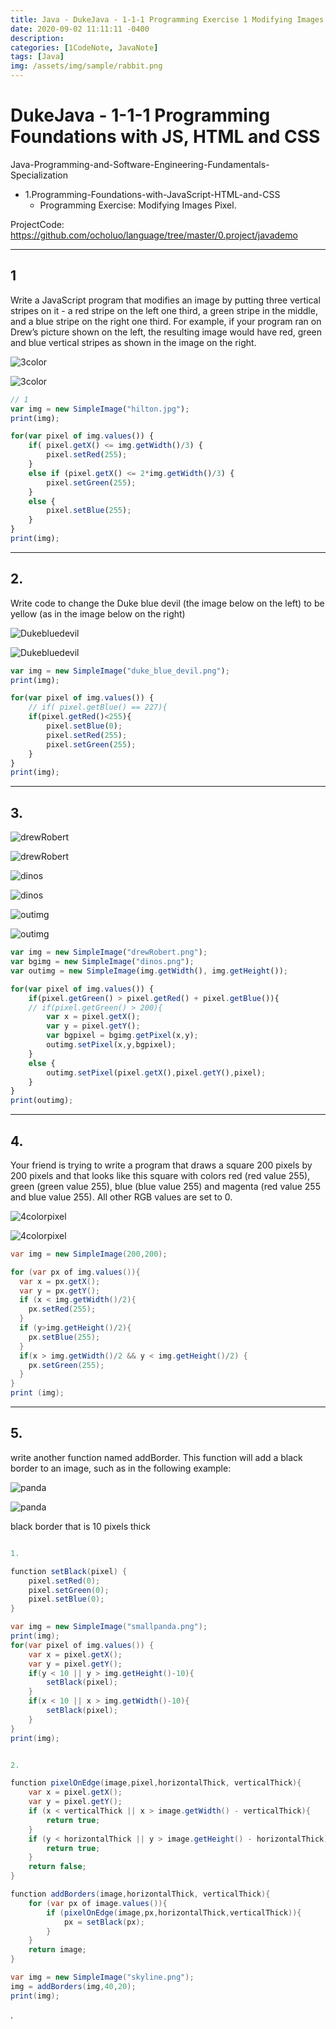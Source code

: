 ```yaml
---
title: Java - DukeJava - 1-1-1 Programming Exercise 1 Modifying Images Pixel
date: 2020-09-02 11:11:11 -0400
description:
categories: [1CodeNote, JavaNote]
tags: [Java]
img: /assets/img/sample/rabbit.png
---
```



# DukeJava - 1-1-1 Programming Foundations with JS, HTML and CSS

Java-Programming-and-Software-Engineering-Fundamentals-Specialization
- 1.Programming-Foundations-with-JavaScript-HTML-and-CSS
  - Programming Exercise: Modifying Images Pixel.

ProjectCode: https://github.com/ocholuo/language/tree/master/0.project/javademo

---

## 1

Write a JavaScript program that modifies an image by putting three vertical stripes on it - a red stripe on the left one third, a green stripe in the middle, and a blue stripe on the right one third. For example, if your program ran on Drew’s picture shown on the left, the resulting image would have red, green and blue vertical stripes as shown in the image on the right.

![3color](https://github.com/ocholuo/ocholuo.github.io/tree/master/assets/img/Javaimg/3color.png)

![3color](/assets/img/Javaimg/3color.png)


```js
// 1
var img = new SimpleImage("hilton.jpg");
print(img);

for(var pixel of img.values()) {
    if( pixel.getX() <= img.getWidth()/3) {
        pixel.setRed(255);
    }
    else if (pixel.getX() <= 2*img.getWidth()/3) {
        pixel.setGreen(255);
    }
    else {
        pixel.setBlue(255);
    }
}
print(img);
```

---

## 2.

Write code to change the Duke blue devil (the image below on the left) to be yellow (as in the image below on the right)

![Dukebluedevil](https://github.com/ocholuo/ocholuo.github.io/tree/master/assets/img/Javaimg/Dukebluedevil.png)

![Dukebluedevil](/assets/img/Javaimg/Dukebluedevil.png)

```js
var img = new SimpleImage("duke_blue_devil.png");
print(img);

for(var pixel of img.values()) {
    // if( pixel.getBlue() == 227){
    if(pixel.getRed()<255){
        pixel.setBlue(0);
        pixel.setRed(255);
        pixel.setGreen(255);
    }
}
print(img);
```

---

## 3.

![drewRobert](https://github.com/ocholuo/ocholuo.github.io/tree/master/assets/img/Javaimg/drewRobert.png)

![drewRobert](/assets/img/Javaimg/drewRobert.png)

![dinos](https://github.com/ocholuo/ocholuo.github.io/tree/master/assets/img/Javaimg/dinos.png)

![dinos](/assets/img/Javaimg/dinos.png)

![outimg](https://github.com/ocholuo/ocholuo.github.io/tree/master/assets/img/Javaimg/outimg.png)

![outimg](/assets/img/Javaimg/outimg.png)

```js
var img = new SimpleImage("drewRobert.png");
var bgimg = new SimpleImage("dinos.png");
var outimg = new SimpleImage(img.getWidth(), img.getHeight());

for(var pixel of img.values()) {
    if(pixel.getGreen() > pixel.getRed() + pixel.getBlue()){
    // if(pixel.getGreen() > 200){
        var x = pixel.getX();
        var y = pixel.getY();
        var bgpixel = bgimg.getPixel(x,y);
        outimg.setPixel(x,y,bgpixel);
    }
    else {
        outimg.setPixel(pixel.getX(),pixel.getY(),pixel);
    }
}
print(outimg);
```


---

## 4.

Your friend is trying to write a program that draws a square 200 pixels by 200 pixels and that looks like this square with colors red (red value 255), green (green value 255), blue (blue value 255) and magenta (red value 255 and blue value 255). All other RGB values are set to 0.


![4colorpixel](https://github.com/ocholuo/ocholuo.github.io/tree/master/assets/img/Javaimg/4colorpixel.png)

![4colorpixel](/assets/img/Javaimg/4colorpixel.png)

```java
var img = new SimpleImage(200,200);

for (var px of img.values()){
  var x = px.getX();
  var y = px.getY();
  if (x < img.getWidth()/2){
    px.setRed(255);
  }
  if (y>img.getHeight()/2){
    px.setBlue(255);
  }
  if(x > img.getWidth()/2 && y < img.getHeight()/2) {
    px.setGreen(255);
  }
}
print (img);
```


---

## 5.

write another function named addBorder. This function will add a black border to an image, such as in the following example:

![panda](https://github.com/ocholuo/ocholuo.github.io/tree/master/assets/img/Javaimg/panda.png)

![panda](/assets/img/Javaimg/panda.png)

black border that is 10 pixels thick

```java

1.

function setBlack(pixel) {
    pixel.setRed(0);
    pixel.setGreen(0);
    pixel.setBlue(0);
}

var img = new SimpleImage("smallpanda.png");
print(img);
for(var pixel of img.values()) {
    var x = pixel.getX();
    var y = pixel.getY();
    if(y < 10 || y > img.getHeight()-10){
        setBlack(pixel);
    }
    if(x < 10 || x > img.getWidth()-10){
        setBlack(pixel);
    }
}
print(img);


2.

function pixelOnEdge(image,pixel,horizontalThick, verticalThick){
    var x = pixel.getX();
    var y = pixel.getY();
    if (x < verticalThick || x > image.getWidth() - verticalThick){
        return true;
    }
    if (y < horizontalThick || y > image.getHeight() - horizontalThick){
        return true;
    }
    return false;
}

function addBorders(image,horizontalThick, verticalThick){
    for (var px of image.values()){
        if (pixelOnEdge(image,px,horizontalThick,verticalThick)){
            px = setBlack(px);
        }
    }
    return image;
}

var img = new SimpleImage("skyline.png");
img = addBorders(img,40,20);
print(img);
```






.
